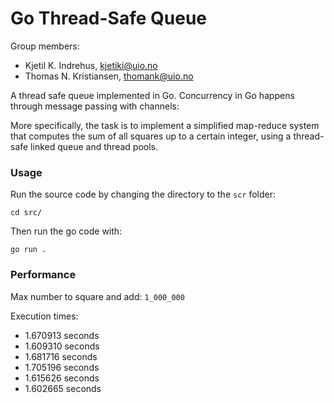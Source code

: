 # Go Thread-Safe Queue

Group members: 
- Kjetil K. Indrehus, kjetiki@uio.no
- Thomas N. Kristiansen, thomank@uio.no

A thread safe queue implemented in Go. Concurrency in Go happens through message passing with channels:

More specifically, the task is to implement a simplified
map-reduce system that computes the sum of all squares up to a certain integer, using a thread-safe linked queue and thread pools. 


### Usage

Run the source code by changing the directory to the `scr` folder:

```terminal
cd src/
```

Then run the go code with: 

```terminal
go run .
```

### Performance 

Max number to square and add: `1_000_000`

Execution times:
- 1.670913 seconds
- 1.609310 seconds
- 1.681716 seconds
- 1.705196 seconds
- 1.615626 seconds
- 1.602665 seconds

